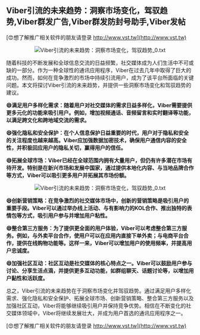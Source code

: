## **Viber引流的未来趋势：洞察市场变化，驾驭趋势,Viber群发广告,Viber群发防封号助手,Viber发帖**

[😍想了解推广相关软件的朋友请登录 http://www.vst.tw](http://www.vst.tw)

 <center><img src="https://vst.tw/MP4/tuiguang/png/4.png" alt="Viber引流的未来趋势：洞察市场变化，驾驭趋势_0.txt"></center>

随着科技的不断发展和全球信息交流的日益频繁，社交媒体成为人们生活中不可或缺的一部分。作为一种全球性的通讯应用程序，Viber在过去几年中取得了巨大的成功。然而，如何在竞争激烈的市场中持续引流用户，成为了该平台所面临的关键问题。本文将探讨Viber引流的未来趋势，并提供一些洞察市场变化和驾驭趋势的建议。

**😄满足用户多样化需求：随着用户对社交媒体的需求日益多样化，Viber需要提供更多元化的功能来吸引用户。例如，增加视频通话、音频留言和实时翻译等功能，以满足跨文化和跨地域交流的需求。**

**😄强化隐私和安全保护：在个人信息保护日益重要的时代，用户对于隐私和安全的关注程度也越来越高。Viber应加强数据加密技术，确保用户通信内容的安全性，并积极回应用户的隐私关切，赢得用户的信任。**

**😄拓展全球市场：Viber已经在全球范围内拥有大量用户，但仍有许多潜在市场有待开发。特别是在新兴市场和发展中国家，通过提供本地化内容、与当地品牌合作等方式，Viber可以吸引更多用户并拓展其市场份额。**

 <center><img src="https://vst.tw/MP4/tuiguang/png/8.png" alt="Viber引流的未来趋势：洞察市场变化，驾驭趋势_0.txt"></center>

**😄创新营销策略：在竞争激烈的社交媒体市场中，创新的营销策略是吸引用户的重要手段。Viber可以通过举办线上活动、与有影响力的KOL合作、推出独特的表情包等方式，吸引用户参与并增加用户粘性。**

**😄整合第三方服务：为了提供更全面的用户体验，Viber可以考虑整合第三方服务。例如，与外卖平台合作，使用户可以在应用内直接下单外卖；与电商平台合作，提供在线购物功能等。这样一来，Viber可以增加用户的使用频率，并提高用户忠诚度。**

**😄加强社区互动：社区互动是社交媒体的核心特点之一。Viber可以鼓励用户参与讨论、分享生活点滴，并提供更多互动功能，如群组聊天、话题讨论等，以增加用户黏性和活跃度。**

总之，Viber引流的未来趋势在于洞察市场变化并驾驭趋势。通过满足用户多样化需求、强化隐私和安全保护、拓展全球市场、创新营销策略、整合第三方服务以及加强社区互动，Viber将能够继续吸引用户并保持竞争优势。相信在不断变化的社交媒体领域中，Viber将继续发展壮大，并成为用户首选的通讯应用程序之一。

[😍想了解推广相关软件的朋友请登录 http://www.vst.tw](http://www.vst.tw)



